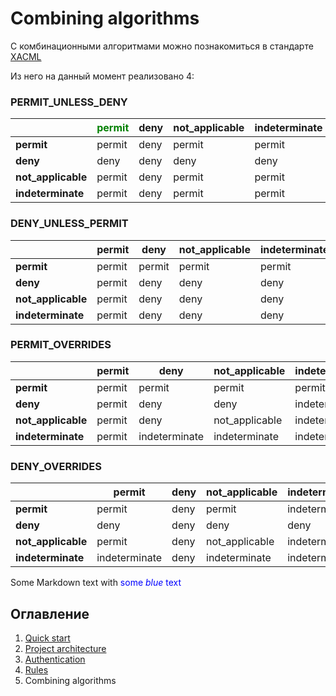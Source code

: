 # Combining algorithms

С комбинационными алгоритмами можно познакомиться в стандарте
[XACML](http://docs.oasis-open.org/xacml/3.0/xacml-3.0-core-spec-os-en.html#_Toc325047268)

Из него на данный момент реализовано 4:

### PERMIT_UNLESS_DENY

|                      |       <span style="color:green">permit</span>         |        deny          |   not_applicable     |    indeterminate     |
|----------------------|----------------------|----------------------|----------------------|----------------------|
|     **permit**       |       permit         |        deny          |       permit         |       permit         |
|      **deny**        |        deny          |        deny          |        deny          |        deny          |
| **not_applicable**   |       permit         |        deny          |       permit         |       permit         |
|  **indeterminate**   |       permit         |        deny          |       permit         |       permit         |

### DENY_UNLESS_PERMIT
|                      |       permit         |        deny          |   not_applicable     |    indeterminate     |
|----------------------|----------------------|----------------------|----------------------|----------------------|
|     **permit**       |       permit         |       permit         |       permit         |       permit         |
|      **deny**        |       permit         |        deny          |        deny          |        deny          |
| **not_applicable**   |       permit         |        deny          |        deny          |        deny          |
|  **indeterminate**   |       permit         |        deny          |        deny          |        deny          |

### PERMIT_OVERRIDES
|                      |       permit         |        deny          |   not_applicable     |    indeterminate     |
|----------------------|----------------------|----------------------|----------------------|----------------------|
|     **permit**       |       permit         |       permit         |       permit         |       permit         |
|      **deny**        |       permit         |        deny          |        deny          |    indeterminate     |
| **not_applicable**   |       permit         |        deny          |   not_applicable     |    indeterminate     |
|  **indeterminate**   |       permit         |    indeterminate     |    indeterminate     |    indeterminate     |

### DENY_OVERRIDES
|                      |       permit         |        deny          |   not_applicable     |    indeterminate     |
|----------------------|----------------------|----------------------|----------------------|----------------------|
|     **permit**       |       permit         |        deny          |       permit         |    indeterminate     |
|      **deny**        |        deny          |        deny          |        deny          |        deny          |
| **not_applicable**   |       permit         |        deny          |   not_applicable     |    indeterminate     |
|  **indeterminate**   |    indeterminate     |        deny          |    indeterminate     |    indeterminate     |

Some Markdown text with <span style="color:blue">some *blue* text</span>

## Оглавление
1. [Quick start](index.md)
1. [Project architecture](project_architecture.md)
1. [Authentication](authentication.md)
1. [Rules](rules.md)
1. Combining algorithms